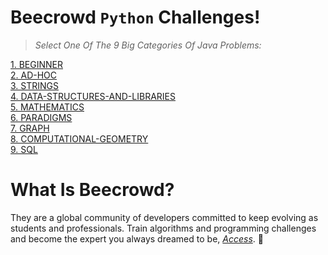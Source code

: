 #  Beecrowd `Python` Challenges! 
> *Select One Of The 9 Big Categories Of Java Problems:*

[1. BEGINNER](https://github.com/ojoseleonardo/beecrowd-python/tree/1-BEGINNER) <br />
[2. AD-HOC](https://github.com/ojoseleonardo/beecrowd-python/tree/2-AD_HOC) <br />
[3. STRINGS](https://github.com/ojoseleonardo/beecrowd-python/tree/3-STRINGS) <br />
[4. DATA-STRUCTURES-AND-LIBRARIES](https://github.com/ojoseleonardo/beecrowd-python/tree/4-DATA_STRUCTURES_AND_LIBRARIES) <br />
[5. MATHEMATICS](https://github.com/ojoseleonardo/beecrowd-python/tree/5-MATHEMATICS) <br />
[6. PARADIGMS](https://github.com/ojoseleonardo/beecrowd-python/tree/6-PARADIGMS) <br />
[7. GRAPH](https://github.com/ojoseleonardo/beecrowd-python/tree/7-GRAPH) <br />
[8. COMPUTATIONAL-GEOMETRY](https://github.com/ojoseleonardo/beecrowd-python/tree/8-COMPUTACIONAL_GEOMETRY) <br />
[9. SQL](https://github.com/ojoseleonardo/beecrowd-python/tree/9-SQL) <br />



#  What Is Beecrowd?
They are a global community of developers committed to keep evolving as students and professionals. Train algorithms and programming challenges and become the expert you always dreamed to be, *[Access](https://www.beecrowd.com.br/judge/en/categories)*. :pray:








